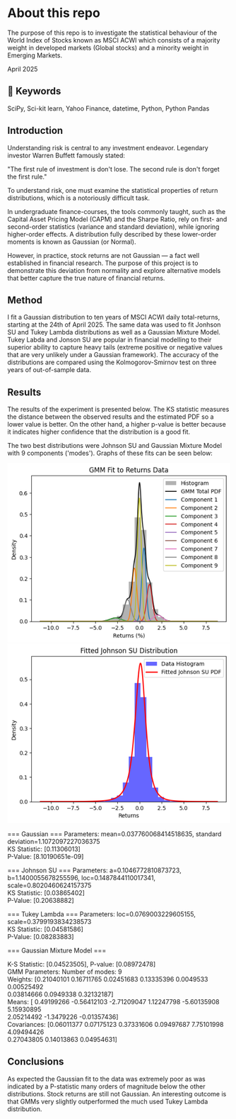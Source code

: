 # About this repo

The purpose of this repo is to investigate the statistical behaviour of the World Index of Stocks known as MSCI ACWI which
consists of a majority weight in developed markets (Global stocks) and a minority weight in Emerging Markets. 

April 2025

## 🔑 Keywords 

SciPy, Sci-kit learn, Yahoo Finance, datetime, Python, Python Pandas

## Introduction

Understanding risk is central to any investment endeavor. Legendary investor Warren Buffett famously stated:

"The first rule of investment is don't lose. The second rule is don't forget the first rule."

To understand risk, one must examine the statistical properties of return distributions, which is a notoriously difficult task.

In undergraduate finance-courses, the tools commonly taught, such as the Capital Asset Pricing Model (CAPM) and the Sharpe Ratio, rely on first- and second-order statistics (variance and standard deviation), while ignoring higher-order effects. A distribution fully described by these lower-order moments is known as Gaussian (or Normal).

However, in practice, stock returns are not Gaussian — a fact well established in financial research.
The purpose of this project is to demonstrate this deviation from normality and explore alternative models that better capture the true nature of financial returns.

## Method

I fit a Gaussian distribution to ten years of MSCI ACWI daily total-returns, starting at the 24th of April 2025. The same data was used to fit Jonhson SU and Tukey Lambda distributions as well as a Gaussian Mixture Model. Tukey Labda and Jonson SU are popular in financial modelling to their superior ability to capture heavy tails (extreme positive or negative values that are very unlikely under a Gaussian framework). The accuracy of the distributions are compared using the Kolmogorov-Smirnov test on three years of out-of-sample data.


## Results 

The results of the experiment is presented below. The KS statistic measures the distance between the observed results and the estimated PDF so a lower value is better.
On the other hand, a higher p-value is better because it indicates higher confidence that the distribution is a good fit.

The two best distributions were Johnson SU and Gaussian Mixture Model with 9 components ('modes'). Graphs of these fits can be seen below:

![Fitted GMM distribution](images/GMM.png)
![Fitted Johnson SU distribution](images/johnsonsu.png)

=== Gaussian ===
Parameters: mean=0.037760068414518635, standard deviation=1.1072097227036375  
KS Statistic: [0.11306013]  
P-Value: [8.10190651e-09]

=== Johnson SU ===
Parameters: a=0.1046772810873723, b=1.1400055678255596, loc=0.1487844110017341, scale=0.8020460624157375  
KS Statistic: [0.03865402]  
P-Value: [0.20638882]

=== Tukey Lambda ===
Parameters: loc=0.0769003229605155, scale=0.3799193834238573  
KS Statistic: [0.04581586]  
P-Value: [0.08283883]  

=== Gaussian Mixture Model ===

K-S Statistic: [0.04523505], P-value: [0.08972478]  
GMM Parameters: Number of modes: 9  
Weights: [0.21040101 0.16711765 0.02451683 0.13335396 0.0049533  0.00525492  
 0.03814666 0.0949338  0.32132187]  
Means: [ 0.49199266 -0.56412103 -2.71209047  1.12247798 -5.60135908  5.15930895  
  2.05214492 -1.3479226  -0.01357436]  
Covariances: [0.06011377 0.07175123 0.37331606 0.09497687 7.75101998 4.09494426  
 0.27043805 0.14013863 0.04954631]


## Conclusions

As expected the Gaussian fit to the data was extremely poor as was indicated by a P-statistic many orders of magnitude below the other distributions. Stock returns are still not Gaussian.
An interesting outcome is that GMMs very slightly outperformed the much used Tukey Lambda distribution.


